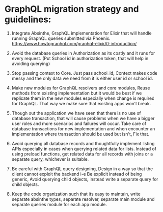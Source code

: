 # GraphQL migration strategy and guidelines:


1. Integrate Absinthe, GraphQL implementation for Elixir that will handle running GraphQL queries submitted via Phoenix. https://www.howtographql.com/graphql-elixir/0-introduction/

2. Avoid the database queries in Authorization as its costly and it runs for every request. (Put School id in authorization token, that will help in avoiding querying)

3. Stop passing context to Core. Just pass school_id, Context makes code messy and the only data we need from it is either user id or school id.

4. Make new modules for GraphQL resolvers and core modules, Reuse methods from existing implementation but it would be best if we replicate them in the new modules especially when change is required for GraphQL. That way we make sure that existing apps won't break.

5. Though out the application we have seen that there is no use of database transaction, that will cause problems when we have a bigger user roles and more scenarios and failures will occur. Take care of database transactions for new implementation and when encounter an implementation where transaction should be used but isn't, Fix that.

6. Avoid querying all database records and thoughtfully implement listing APIs especially in cases when querying related data for lists. Instead of using preload functions, get related data for all records with joins or a separate query, whichever is suitable.

7. Be careful with GraphQL query designing, Design in a way so that the client cannot exploit the backend i-e Be explicit instead of being generic, Avoid querying child objects, instead write a separate query for child objects.

8. Keep the code organization such that its easy to maintain, write separate absinthe types, separate resolver, separate main module and separate queries module for each app module.
